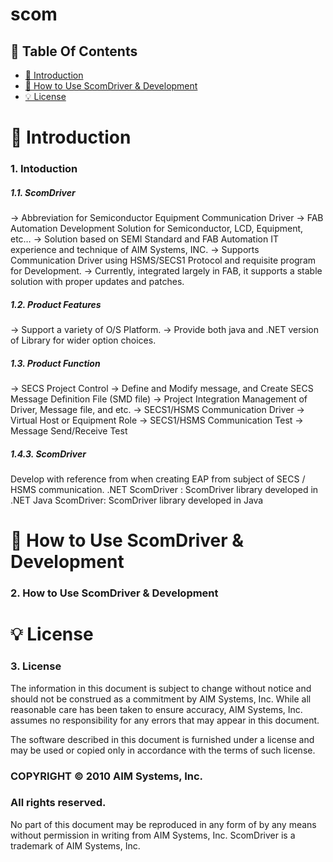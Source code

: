 # scom

## 📌 Table Of Contents
* [📖 Introduction](#-Introduction)
* [🔎 How to Use ScomDriver & Development](#-howtouse)
* [💡 License](#-License)

# 📖 Introduction
### 1.	Intoduction
##### 1.1.	ScomDriver 
→	Abbreviation for Semiconductor Equipment Communication Driver
→	FAB Automation Development Solution for Semiconductor, LCD, Equipment, etc…
→	Solution based on SEMI Standard and FAB Automation IT experience and technique of AIM Systems, INC.
→	Supports Communication Driver using HSMS/SECS1 Protocol and requisite program for Development.
→	Currently, integrated largely in FAB, it supports a stable solution with proper updates and patches.

##### 1.2.	Product Features 
→	Support a variety of O/S Platform.
→	Provide both java and .NET version of Library for wider option choices.

##### 1.3.	Product Function
→	SECS Project Control
→	Define and Modify message, and Create SECS Message Definition File (SMD file)
→	Project Integration Management of Driver, Message file, and etc.
→	SECS1/HSMS Communication Driver
→	Virtual Host or Equipment Role 
→	SECS1/HSMS Communication Test 
→	Message Send/Receive Test 

##### 1.4.3.	ScomDriver
Develop with reference from when creating EAP from subject of SECS / HSMS communication.
.NET ScomDriver : ScomDriver library developed in .NET
Java ScomDriver: ScomDriver library developed in Java

# 🔎 How to Use ScomDriver & Development
### 2. How to Use ScomDriver & Development


# 💡 License
### 3. License
The information in this document is subject to change without notice and should not be construed as a commitment by AIM Systems, Inc. While all reasonable care has been taken to ensure accuracy, AIM Systems, Inc. assumes no responsibility for any errors that may appear in this document.

The software described in this document is furnished under a license and may be used or copied only in accordance with the terms of such license.

### COPYRIGHT © 2010 AIM Systems, Inc.
### All rights reserved.

No part of this document may be reproduced in any form of by any means without permission in writing from AIM Systems, Inc.
ScomDriver is a trademark of AIM Systems, Inc.
